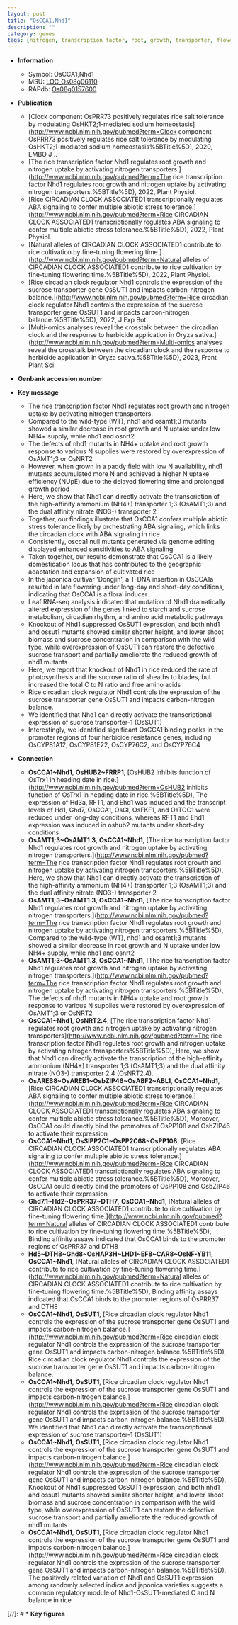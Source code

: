 ```yaml
---
layout: post
title: "OsCCA1,Nhd1"
description: ""
category: genes
tags: [nitrogen, transcription factor, root, growth, transporter, flowering time, nitrate, flowering, root growth, tolerance, abiotic stress, ABA, stress, biotic stress, stress tolerance,  ABA , domestication, floral, leaf, shoot, starch, photosynthesis, biomass, sucrose, sucrose transporter, sucrose transport, resistance, herbicide resistance, herbicide]
---
```


* **Information**  
    + Symbol: OsCCA1,Nhd1  
    + MSU: [LOC_Os08g06110](http://rice.uga.edu/cgi-bin/ORF_infopage.cgi?orf=LOC_Os08g06110)  
    + RAPdb: [Os08g0157600](https://rapdb.dna.affrc.go.jp/locus/?name=Os08g0157600)  

* **Publication**  
    + [Clock component OsPRR73 positively regulates rice salt tolerance by modulating OsHKT2;1-mediated sodium homeostasis](http://www.ncbi.nlm.nih.gov/pubmed?term=Clock component OsPRR73 positively regulates rice salt tolerance by modulating OsHKT2;1-mediated sodium homeostasis%5BTitle%5D), 2020, EMBO J ..
    + [The rice transcription factor Nhd1 regulates root growth and nitrogen uptake by activating nitrogen transporters.](http://www.ncbi.nlm.nih.gov/pubmed?term=The rice transcription factor Nhd1 regulates root growth and nitrogen uptake by activating nitrogen transporters.%5BTitle%5D), 2022, Plant Physiol.
    + [Rice CIRCADIAN CLOCK ASSOCIATED1 transcriptionally regulates ABA signaling to confer multiple abiotic stress tolerance.](http://www.ncbi.nlm.nih.gov/pubmed?term=Rice CIRCADIAN CLOCK ASSOCIATED1 transcriptionally regulates ABA signaling to confer multiple abiotic stress tolerance.%5BTitle%5D), 2022, Plant Physiol.
    + [Natural alleles of CIRCADIAN CLOCK ASSOCIATED1 contribute to rice cultivation by fine-tuning flowering time.](http://www.ncbi.nlm.nih.gov/pubmed?term=Natural alleles of CIRCADIAN CLOCK ASSOCIATED1 contribute to rice cultivation by fine-tuning flowering time.%5BTitle%5D), 2022, Plant Physiol.
    + [Rice circadian clock regulator Nhd1 controls the expression of the sucrose transporter gene OsSUT1 and impacts carbon-nitrogen balance.](http://www.ncbi.nlm.nih.gov/pubmed?term=Rice circadian clock regulator Nhd1 controls the expression of the sucrose transporter gene OsSUT1 and impacts carbon-nitrogen balance.%5BTitle%5D), 2022, J Exp Bot.
    + [Multi-omics analyses reveal the crosstalk between the circadian clock and the response to herbicide application in Oryza sativa.](http://www.ncbi.nlm.nih.gov/pubmed?term=Multi-omics analyses reveal the crosstalk between the circadian clock and the response to herbicide application in Oryza sativa.%5BTitle%5D), 2023, Front Plant Sci.

* **Genbank accession number**  

* **Key message**  
    + The rice transcription factor Nhd1 regulates root growth and nitrogen uptake by activating nitrogen transporters.
    + Compared to the wild-type (WT), nhd1 and osamt1;3 mutants showed a similar decrease in root growth and N uptake under low NH4+ supply, while nhd1 and osnrt2
    + The defects of nhd1 mutants in NH4+ uptake and root growth response to various N supplies were restored by overexpression of OsAMT1;3 or OsNRT2
    + However, when grown in a paddy field with low N availability, nhd1 mutants accumulated more N and achieved a higher N uptake efficiency (NUpE) due to the delayed flowering time and prolonged growth period
    + Here, we show that Nhd1 can directly activate the transcription of the high-affinity ammonium (NH4+) transporter 1;3 (OsAMT1;3) and the dual affinity nitrate (NO3-) transporter 2
    + Together, our findings illustrate that OsCCA1 confers multiple abiotic stress tolerance likely by orchestrating ABA signaling, which links the circadian clock with ABA signaling in rice
    + Consistently, oscca1 null mutants generated via genome editing displayed enhanced sensitivities to ABA signaling
    + Taken together, our results demonstrate that OsCCA1 is a likely domestication locus that has contributed to the geographic adaptation and expansion of cultivated rice
    + In the japonica cultivar &#x27;Dongjin&#x27;, a T-DNA insertion in OsCCA1a resulted in late flowering under long-day and short-day conditions, indicating that OsCCA1 is a floral inducer
    + Leaf RNA-seq analysis indicated that mutation of Nhd1 dramatically altered expression of the genes linked to starch and sucrose metabolism, circadian rhythm, and amino acid metabolic pathways
    + Knockout of Nhd1 suppressed OsSUT1 expression, and both nhd1 and ossut1 mutants showed similar shorter height, and lower shoot biomass and sucrose concentration in comparison with the wild type, while overexpression of OsSUT1 can restore the defective sucrose transport and partially ameliorate the reduced growth of nhd1 mutants
    + Here, we report that knockout of Nhd1 in rice reduced the rate of photosynthesis and the sucrose ratio of sheaths to blades, but increased the total C to N ratio and free amino acids
    + Rice circadian clock regulator Nhd1 controls the expression of the sucrose transporter gene OsSUT1 and impacts carbon-nitrogen balance.
    + We identified that Nhd1 can directly activate the transcriptional expression of sucrose transporter-1 (OsSUT1)
    + Interestingly, we identified significant OsCCA1 binding peaks in the promoter regions of four herbicide resistance genes, including OsCYP81A12, OsCYP81E22, OsCYP76C2, and OsCYP76C4

* **Connection**  
    + __OsCCA1~Nhd1__, __OsHUB2~FRRP1__, [OsHUB2 inhibits function of OsTrx1 in heading date in rice.](http://www.ncbi.nlm.nih.gov/pubmed?term=OsHUB2 inhibits function of OsTrx1 in heading date in rice.%5BTitle%5D),  The expression of Hd3a, RFT1, and Ehd1 was induced and the transcript levels of Hd1, Ghd7, OsCCA1, OsGI, OsFKF1, and OsTOC1 were reduced under long-day conditions, whereas RFT1 and Ehd1 expression was induced in oshub2 mutants under short-day conditions
    + __OsAMT1;3~OsAMT1.3__, __OsCCA1~Nhd1__, [The rice transcription factor Nhd1 regulates root growth and nitrogen uptake by activating nitrogen transporters.](http://www.ncbi.nlm.nih.gov/pubmed?term=The rice transcription factor Nhd1 regulates root growth and nitrogen uptake by activating nitrogen transporters.%5BTitle%5D),  Here, we show that Nhd1 can directly activate the transcription of the high-affinity ammonium (NH4+) transporter 1;3 (OsAMT1;3) and the dual affinity nitrate (NO3-) transporter 2
    + __OsAMT1;3~OsAMT1.3__, __OsCCA1~Nhd1__, [The rice transcription factor Nhd1 regulates root growth and nitrogen uptake by activating nitrogen transporters.](http://www.ncbi.nlm.nih.gov/pubmed?term=The rice transcription factor Nhd1 regulates root growth and nitrogen uptake by activating nitrogen transporters.%5BTitle%5D),  Compared to the wild-type (WT), nhd1 and osamt1;3 mutants showed a similar decrease in root growth and N uptake under low NH4+ supply, while nhd1 and osnrt2
    + __OsAMT1;3~OsAMT1.3__, __OsCCA1~Nhd1__, [The rice transcription factor Nhd1 regulates root growth and nitrogen uptake by activating nitrogen transporters.](http://www.ncbi.nlm.nih.gov/pubmed?term=The rice transcription factor Nhd1 regulates root growth and nitrogen uptake by activating nitrogen transporters.%5BTitle%5D),  The defects of nhd1 mutants in NH4+ uptake and root growth response to various N supplies were restored by overexpression of OsAMT1;3 or OsNRT2
    + __OsCCA1~Nhd1__, __OsNRT2.4__, [The rice transcription factor Nhd1 regulates root growth and nitrogen uptake by activating nitrogen transporters](http://www.ncbi.nlm.nih.gov/pubmed?term=The rice transcription factor Nhd1 regulates root growth and nitrogen uptake by activating nitrogen transporters%5BTitle%5D), Here, we show that Nhd1 can directly activate the transcription of the high-affinity ammonium (NH4+) transporter 1;3 (OsAMT1;3) and the dual affinity nitrate (NO3-) transporter 2.4 (OsNRT2.4).
    + __OsAREB8~OsAREB1~OsbZIP46~OsABF2~ABL1__, __OsCCA1~Nhd1__, [Rice CIRCADIAN CLOCK ASSOCIATED1 transcriptionally regulates ABA signaling to confer multiple abiotic stress tolerance.](http://www.ncbi.nlm.nih.gov/pubmed?term=Rice CIRCADIAN CLOCK ASSOCIATED1 transcriptionally regulates ABA signaling to confer multiple abiotic stress tolerance.%5BTitle%5D),  Moreover, OsCCA1 could directly bind the promoters of OsPP108 and OsbZIP46 to activate their expression
    + __OsCCA1~Nhd1__, __OsSIPP2C1~OsPP2C68~OsPP108__, [Rice CIRCADIAN CLOCK ASSOCIATED1 transcriptionally regulates ABA signaling to confer multiple abiotic stress tolerance.](http://www.ncbi.nlm.nih.gov/pubmed?term=Rice CIRCADIAN CLOCK ASSOCIATED1 transcriptionally regulates ABA signaling to confer multiple abiotic stress tolerance.%5BTitle%5D),  Moreover, OsCCA1 could directly bind the promoters of OsPP108 and OsbZIP46 to activate their expression
    + __Ghd7.1~Hd2~OsPRR37~DTH7__, __OsCCA1~Nhd1__, [Natural alleles of CIRCADIAN CLOCK ASSOCIATED1 contribute to rice cultivation by fine-tuning flowering time.](http://www.ncbi.nlm.nih.gov/pubmed?term=Natural alleles of CIRCADIAN CLOCK ASSOCIATED1 contribute to rice cultivation by fine-tuning flowering time.%5BTitle%5D),  Binding affinity assays indicated that OsCCA1 binds to the promoter regions of OsPRR37 and DTH8
    + __Hd5~DTH8~Ghd8~OsHAP3H~LHD1~EF8~CAR8~OsNF-YB11__, __OsCCA1~Nhd1__, [Natural alleles of CIRCADIAN CLOCK ASSOCIATED1 contribute to rice cultivation by fine-tuning flowering time.](http://www.ncbi.nlm.nih.gov/pubmed?term=Natural alleles of CIRCADIAN CLOCK ASSOCIATED1 contribute to rice cultivation by fine-tuning flowering time.%5BTitle%5D),  Binding affinity assays indicated that OsCCA1 binds to the promoter regions of OsPRR37 and DTH8
    + __OsCCA1~Nhd1__, __OsSUT1__, [Rice circadian clock regulator Nhd1 controls the expression of the sucrose transporter gene OsSUT1 and impacts carbon-nitrogen balance.](http://www.ncbi.nlm.nih.gov/pubmed?term=Rice circadian clock regulator Nhd1 controls the expression of the sucrose transporter gene OsSUT1 and impacts carbon-nitrogen balance.%5BTitle%5D), Rice circadian clock regulator Nhd1 controls the expression of the sucrose transporter gene OsSUT1 and impacts carbon-nitrogen balance.
    + __OsCCA1~Nhd1__, __OsSUT1__, [Rice circadian clock regulator Nhd1 controls the expression of the sucrose transporter gene OsSUT1 and impacts carbon-nitrogen balance.](http://www.ncbi.nlm.nih.gov/pubmed?term=Rice circadian clock regulator Nhd1 controls the expression of the sucrose transporter gene OsSUT1 and impacts carbon-nitrogen balance.%5BTitle%5D),  We identified that Nhd1 can directly activate the transcriptional expression of sucrose transporter-1 (OsSUT1)
    + __OsCCA1~Nhd1__, __OsSUT1__, [Rice circadian clock regulator Nhd1 controls the expression of the sucrose transporter gene OsSUT1 and impacts carbon-nitrogen balance.](http://www.ncbi.nlm.nih.gov/pubmed?term=Rice circadian clock regulator Nhd1 controls the expression of the sucrose transporter gene OsSUT1 and impacts carbon-nitrogen balance.%5BTitle%5D),  Knockout of Nhd1 suppressed OsSUT1 expression, and both nhd1 and ossut1 mutants showed similar shorter height, and lower shoot biomass and sucrose concentration in comparison with the wild type, while overexpression of OsSUT1 can restore the defective sucrose transport and partially ameliorate the reduced growth of nhd1 mutants
    + __OsCCA1~Nhd1__, __OsSUT1__, [Rice circadian clock regulator Nhd1 controls the expression of the sucrose transporter gene OsSUT1 and impacts carbon-nitrogen balance.](http://www.ncbi.nlm.nih.gov/pubmed?term=Rice circadian clock regulator Nhd1 controls the expression of the sucrose transporter gene OsSUT1 and impacts carbon-nitrogen balance.%5BTitle%5D),  The positively related variation of Nhd1 and OsSUT1 expression among randomly selected indica and japonica varieties suggests a common regulatory module of Nhd1-OsSUT1-mediated C and N balance in rice

[//]: # * **Key figures**  


